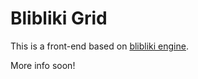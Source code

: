 # Blibliki Grid
This is a front-end based on [blibliki engine](https://github.com/blibliki-js/engine).

More info soon!
